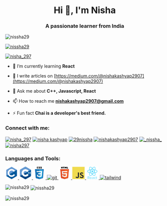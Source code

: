<h1 align="center">Hi 👋, I'm Nisha</h1>
<h3 align="center">A passionate learner from India</h3>

<p align="left"> <img src="https://komarev.com/ghpvc/?username=nissha29&label=Profile%20views&color=0e75b6&style=flat" alt="nissha29" /> </p>

<p align="left"> <a href="https://github.com/ryo-ma/github-profile-trophy"><img src="https://github-profile-trophy.vercel.app/?username=nissha29" alt="nissha29" /></a> </p>

<p align="left"> <a href="https://twitter.com/nisha_297" target="blank"><img src="https://img.shields.io/twitter/follow/nisha_297?logo=twitter&style=for-the-badge" alt="nisha_297" /></a> </p>

- 🌱 I’m currently learning **React**

- 📝 I write articles on [https://medium.com/@nishakashyap2907](https://medium.com/@nishakashyap2907)

- 💬 Ask me about **C++, Javascript, React**

- 📫 How to reach me **nishakashyap2907@gmail.com**

- ⚡ Fun fact **Chai is a developer's best friend.**

<h3 align="left">Connect with me:</h3>
<p align="left">
<a href="https://twitter.com/nisha_297" target="blank"><img align="center" src="https://raw.githubusercontent.com/rahuldkjain/github-profile-readme-generator/master/src/images/icons/Social/twitter.svg" alt="nisha_297" height="30" width="40" /></a>
<a href="https://linkedin.com/in/nisha-kashyap-5972a9273/" target="blank"><img align="center" src="https://raw.githubusercontent.com/rahuldkjain/github-profile-readme-generator/master/src/images/icons/Social/linked-in-alt.svg" alt="nisha kashyap" height="30" width="40" /></a>
<a href="https://instagram.com/29nissha" target="blank"><img align="center" src="https://raw.githubusercontent.com/rahuldkjain/github-profile-readme-generator/master/src/images/icons/Social/instagram.svg" alt="29nissha" height="30" width="40" /></a>
<a href="https://medium.com/@nishakashyap2907" target="blank"><img align="center" src="https://raw.githubusercontent.com/rahuldkjain/github-profile-readme-generator/master/src/images/icons/Social/medium.svg" alt="nishakashyap2907" height="30" width="40" /></a>
<a href="https://www.leetcode.com/_nissha_" target="blank"><img align="center" src="https://raw.githubusercontent.com/rahuldkjain/github-profile-readme-generator/master/src/images/icons/Social/leet-code.svg" alt="_nissha_" height="30" width="40" /></a>
<a href="https://auth.geeksforgeeks.org/user/nisha297" target="blank"><img align="center" src="https://raw.githubusercontent.com/rahuldkjain/github-profile-readme-generator/master/src/images/icons/Social/geeks-for-geeks.svg" alt="nisha297" height="30" width="40" /></a>
</p>

<h3 align="left">Languages and Tools:</h3>
<p align="left"> <a href="https://www.cprogramming.com/" target="_blank" rel="noreferrer"> <img src="https://raw.githubusercontent.com/devicons/devicon/master/icons/c/c-original.svg" alt="c" width="40" height="40"/> </a> <a href="https://www.w3schools.com/cpp/" target="_blank" rel="noreferrer"> <img src="https://raw.githubusercontent.com/devicons/devicon/master/icons/cplusplus/cplusplus-original.svg" alt="cplusplus" width="40" height="40"/> </a> <a href="https://www.w3schools.com/css/" target="_blank" rel="noreferrer"> <img src="https://raw.githubusercontent.com/devicons/devicon/master/icons/css3/css3-original-wordmark.svg" alt="css3" width="40" height="40"/> </a> <a href="https://git-scm.com/" target="_blank" rel="noreferrer"> <img src="https://www.vectorlogo.zone/logos/git-scm/git-scm-icon.svg" alt="git" width="40" height="40"/> </a> <a href="https://www.w3.org/html/" target="_blank" rel="noreferrer"> <img src="https://raw.githubusercontent.com/devicons/devicon/master/icons/html5/html5-original-wordmark.svg" alt="html5" width="40" height="40"/> </a> <a href="https://developer.mozilla.org/en-US/docs/Web/JavaScript" target="_blank" rel="noreferrer"> <img src="https://raw.githubusercontent.com/devicons/devicon/master/icons/javascript/javascript-original.svg" alt="javascript" width="40" height="40"/> </a> <a href="https://reactjs.org/" target="_blank" rel="noreferrer"> <img src="https://raw.githubusercontent.com/devicons/devicon/master/icons/react/react-original-wordmark.svg" alt="react" width="40" height="40"/> </a> <a href="https://tailwindcss.com/" target="_blank" rel="noreferrer"> <img src="https://www.vectorlogo.zone/logos/tailwindcss/tailwindcss-icon.svg" alt="tailwind" width="40" height="40"/> </a> </p>

<p><img align="left" src="https://github-readme-stats.vercel.app/api/top-langs?username=nissha29&show_icons=true&locale=en&layout=compact" alt="nissha29" /></p>

<p>&nbsp;<img align="center" src="https://github-readme-stats.vercel.app/api?username=nissha29&show_icons=true&locale=en" alt="nissha29" /></p>

<p><img align="center" src="https://github-readme-streak-stats.herokuapp.com/?user=nissha29&" alt="nissha29" /></p>
